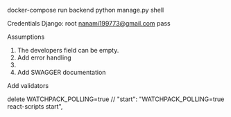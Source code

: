 docker-compose run backend python manage.py shell

Credentials Django:
root
nanami199773@gmail.com
pass

Assumptions

1. The developers field can be empty.
2. Add error handling
3.
4. Add SWAGGER documentation

Add validators

<!-- check valid date for date field -->

delete WATCHPACK_POLLING=true
// "start": "WATCHPACK_POLLING=true react-scripts start",
